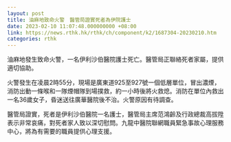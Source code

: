 ```yaml
---
layout: post
title: 油麻地致命火警　醫管局證實死者為伊院護士
date: 2023-02-10 11:07:48.000000000 +08:00
link: https://news.rthk.hk/rthk/ch/component/k2/1687304-20230210.htm
categories: rthk
---
```


油麻地發生致命火警，一名伊利沙伯醫院護士死亡。醫管局正聯絡死者家屬，提供適切協助。

火警發生在凌晨2時55分，現場是廣東道925至927號一個低層單位，冒出濃煙，消防出動一條喉和一隊煙帽隊到場撲救，約一小時後將火救熄。消防在單位內救出一名36歲女子，昏迷送往廣華醫院後不治。火警原因有待調查。

醫管局證實，死者是伊利沙伯醫院一名護士，醫管局主席范鴻齡及行政總裁高拔陞表示非常哀痛，對死者家人致以深切慰問。九龍中醫院聯網職員緊急事故心理服務中心，將為有需要的職員提供心理支援。

